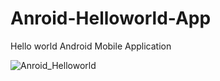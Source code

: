 # Anroid-Helloworld-App
Hello world Android Mobile Application

![Anroid_Helloworld](https://user-images.githubusercontent.com/46102435/96210965-b4535700-0f90-11eb-8cf3-830e3041a3e6.PNG)
